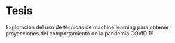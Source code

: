 # Tesis
Exploración del uso de técnicas de machine learning para obtener proyecciones  del comportamiento de la pandemia COVID 19
